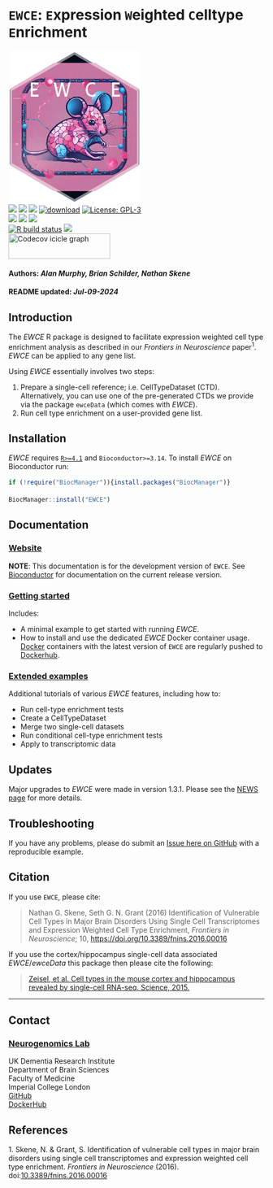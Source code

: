 `EWCE`: `E`xpression `W`eighted `C`elltype `E`nrichment
================
<img src='https://github.com/NathanSkene/EWCE/raw/master/inst/hex/hex.png' title='Hex sticker for EWCE' height='300'><br>
[![](https://img.shields.io/badge/release%20version-1.10.2-green.svg)](https://www.bioconductor.org/packages/EWCE)
[![](https://img.shields.io/badge/download-270/month-green.svg)](https://bioconductor.org/packages/stats/bioc/EWCE)
[![](https://img.shields.io/badge/download-5999/total-green.svg)](https://bioconductor.org/packages/stats/bioc/EWCE)
[![download](http://www.bioconductor.org/shields/downloads/release/EWCE.svg)](https://bioconductor.org/packages/stats/bioc/EWCE)
[![License:
GPL-3](https://img.shields.io/badge/license-GPL--3-blue.svg)](https://cran.r-project.org/web/licenses/GPL-3)
<br>
[![](https://img.shields.io/badge/devel%20version-1.13.1-black.svg)](https://github.com/NathanSkene/EWCE)
[![](https://img.shields.io/github/languages/code-size/NathanSkene/EWCE.svg)](https://github.com/NathanSkene/EWCE)
[![](https://img.shields.io/github/last-commit/NathanSkene/EWCE.svg)](https://github.com/NathanSkene/EWCE/commits/master)
<br> [![R build
status](https://github.com/NathanSkene/EWCE/workflows/rworkflows/badge.svg)](https://github.com/NathanSkene/EWCE/actions)
[![](https://codecov.io/gh/NathanSkene/EWCE/branch/master/graph/badge.svg)](https://app.codecov.io/gh/NathanSkene/EWCE)
<br>
<a href='https://app.codecov.io/gh/NathanSkene/EWCE/tree/master' target='_blank'><img src='https://codecov.io/gh/NathanSkene/EWCE/branch/master/graphs/icicle.svg' title='Codecov icicle graph' width='200' height='50' style='vertical-align: top;'></a>  
<h4>  
Authors: <i>Alan Murphy, Brian Schilder, Nathan Skene</i>  
</h4>
<h4>  
README updated: <i>Jul-09-2024</i>  
</h4>

<!-- To modify Package/Title/Description/Authors fields, edit the DESCRIPTION file -->

## Introduction

The *EWCE* R package is designed to facilitate expression weighted cell
type enrichment analysis as described in our *Frontiers in Neuroscience*
paper<sup>1</sup>. *EWCE* can be applied to any gene list.

Using *EWCE* essentially involves two steps:

1.  Prepare a single-cell reference; i.e. CellTypeDataset (CTD).
    Alternatively, you can use one of the pre-generated CTDs we provide
    via the package `ewceData` (which comes with *EWCE*).  
2.  Run cell type enrichment on a user-provided gene list.

## Installation

*EWCE* requires [`R>=4.1`](https://www.r-project.org/) and
`Bioconductor>=3.14`. To install *EWCE* on Bioconductor run:

``` r
if (!require("BiocManager")){install.packages("BiocManager")}

BiocManager::install("EWCE") 
```

## Documentation

### [Website](https://NathanSkene.github.io/EWCE/)

**NOTE**: This documentation is for the development version of `EWCE`.
See
[Bioconductor](https://bioconductor.org/packages/release/bioc/html/EWCE.html)
for documentation on the current release version.

### [Getting started](https://NathanSkene.github.io/EWCE/articles/EWCE)

Includes:

- A minimal example to get started with running *EWCE*.
- How to install and use the dedicated *EWCE* Docker container usage.
  [Docker](https://www.docker.com/) containers with the latest version
  of `EWCE` are regularly pushed to
  [Dockerhub](https://hub.docker.com/repository/docker/neurogenomicslab/ewce).

### [Extended examples](https://NathanSkene.github.io/EWCE/articles/extended.html)

Additional tutorials of various *EWCE* features, including how to:

- Run cell-type enrichment tests
- Create a CellTypeDataset
- Merge two single-cell datasets
- Run conditional cell-type enrichment tests
- Apply to transcriptomic data

## Updates

Major upgrades to *EWCE* were made in version 1.3.1. Please see the
[NEWS page](https://nathanskene.github.io/EWCE/news/index.html) for more
details.

## Troubleshooting

If you have any problems, please do submit an [Issue here on
GitHub](https://github.com/nathanskene/EWCE/issues) with a reproducible
example.

## Citation

If you use `EWCE`, please cite:

<!-- Modify this my editing the file: inst/CITATION  -->

> Nathan G. Skene, Seth G. N. Grant (2016) Identification of Vulnerable
> Cell Types in Major Brain Disorders Using Single Cell Transcriptomes
> and Expression Weighted Cell Type Enrichment, *Frontiers in
> Neuroscience*; 10, <https://doi.org/10.3389/fnins.2016.00016>

If you use the cortex/hippocampus single-cell data associated
*EWCE*/*ewceData* this package then please cite the following:

> [Zeisel, et al. Cell types in the mouse cortex and hippocampus
> revealed by single-cell RNA-seq. Science,
> 2015.](https://doi.org/10.1126/science.aaa1934)

<hr>

## Contact

### [Neurogenomics Lab](https://www.neurogenomics.co.uk/)

UK Dementia Research Institute  
Department of Brain Sciences  
Faculty of Medicine  
Imperial College London  
[GitHub](https://github.com/neurogenomics)  
[DockerHub](https://hub.docker.com/orgs/neurogenomicslab)

## References

<div id="refs" class="references csl-bib-body" line-spacing="2">

<div id="ref-skene_2016" class="csl-entry">

<span class="csl-left-margin">1.
</span><span class="csl-right-inline">Skene, N. & Grant, S.
Identification of vulnerable cell types in major brain disorders using
single cell transcriptomes and expression weighted cell type enrichment.
*Frontiers in Neuroscience* (2016).
doi:[10.3389/fnins.2016.00016](https://doi.org/10.3389/fnins.2016.00016)</span>

</div>

</div>
